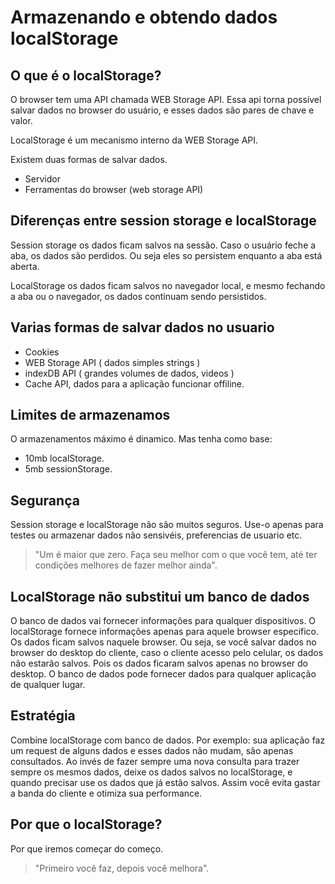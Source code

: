 # Armazenando e obtendo dados localStorage

## O que é o localStorage?
O browser tem uma API chamada WEB Storage API.
Essa api torna possível salvar dados no browser do usuário,
e esses dados são pares de chave e valor.

LocalStorage é um mecanismo interno da WEB Storage API.

Existem duas formas de salvar dados.

- Servidor
- Ferramentas do browser (web storage API)

## Diferenças entre session storage e localStorage

Session storage os dados ficam salvos na sessão. Caso o usuário feche a aba,
os dados são perdidos. Ou seja eles so persistem enquanto a aba está aberta.

LocalStorage os dados ficam salvos no navegador local, e mesmo fechando a 
aba ou o navegador, os dados continuam sendo persistidos.

## Varias formas de salvar dados no usuario

- Cookies
- WEB Storage API ( dados simples strings )
- indexDB API ( grandes volumes de dados, videos )
- Cache API, dados para a aplicação funcionar offiline.

## Limites de armazenamos

O armazenamentos máximo é dinamico. Mas tenha como base:

- 10mb localStorage.
- 5mb sessionStorage.

## Segurança

Session storage e localStorage não são muitos seguros.
Use-o apenas para testes ou armazenar dados não sensivéis, preferencias
de usuario etc.

> "Um é maior que zero. Faça seu melhor com o que você tem, até
ter condições melhores de fazer melhor ainda".

## LocalStorage não substitui um banco de dados

O banco de dados vai fornecer informações para qualquer dispositivos.
O localStorage fornece informações apenas para aquele browser especifico.
Os dados ficam salvos naquele browser. Ou seja, se você salvar dados
no browser do desktop do cliente, caso o cliente acesso pelo celular,
os dados não estarão salvos. Pois os dados ficaram salvos apenas no browser
do desktop. O banco de dados pode fornecer dados para qualquer aplicação 
de qualquer lugar.

## Estratégia

Combine localStorage com banco de dados.
Por exemplo: sua aplicação faz um request de alguns dados e esses dados não mudam,
são apenas consultados. Ao invés de fazer sempre uma nova consulta para trazer
sempre os mesmos dados, deixe os dados salvos no localStorage, e quando precisar
use os dados que já estão salvos. Assim você evita gastar a banda do cliente
e otimiza sua performance.

## Por que o localStorage?

Por que iremos começar do começo.

> "Primeiro você faz, depois você melhora".

